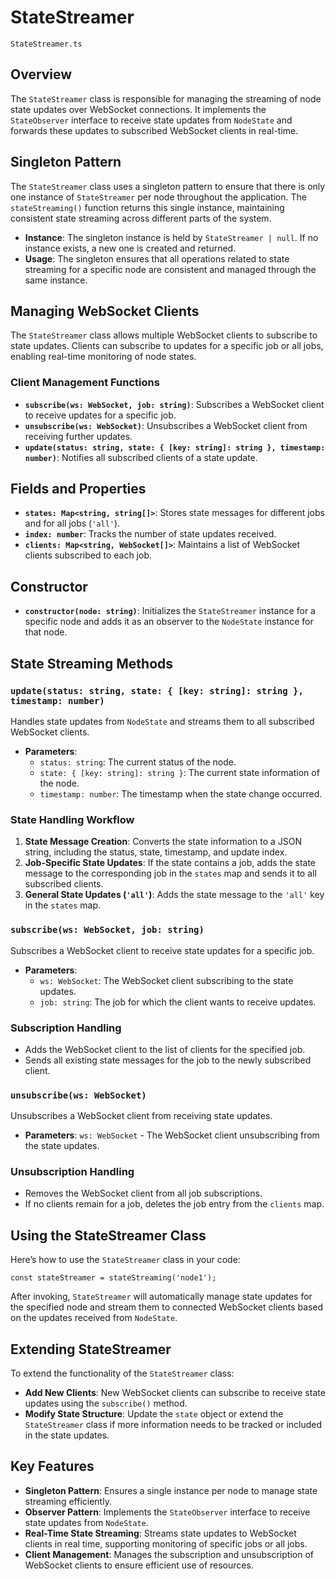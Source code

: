# StateStreamer

`StateStreamer.ts`

## Overview

The `StateStreamer` class is responsible for managing the streaming of node state updates over WebSocket connections. It implements the `StateObserver` interface to receive state updates from `NodeState` and forwards these updates to subscribed WebSocket clients in real-time.

## Singleton Pattern

The `StateStreamer` class uses a singleton pattern to ensure that there is only one instance of `StateStreamer` per node throughout the application. The `stateStreaming()` function returns this single instance, maintaining consistent state streaming across different parts of the system.

- **Instance**: The singleton instance is held by `StateStreamer | null`. If no instance exists, a new one is created and returned.
- **Usage**: The singleton ensures that all operations related to state streaming for a specific node are consistent and managed through the same instance.

## Managing WebSocket Clients

The `StateStreamer` class allows multiple WebSocket clients to subscribe to state updates. Clients can subscribe to updates for a specific job or all jobs, enabling real-time monitoring of node states.

### Client Management Functions

- **`subscribe(ws: WebSocket, job: string)`**: Subscribes a WebSocket client to receive updates for a specific job.
- **`unsubscribe(ws: WebSocket)`**: Unsubscribes a WebSocket client from receiving further updates.
- **`update(status: string, state: { [key: string]: string }, timestamp: number)`**: Notifies all subscribed clients of a state update.

## Fields and Properties

- **`states: Map<string, string[]>`**: Stores state messages for different jobs and for all jobs (`'all'`).
- **`index: number`**: Tracks the number of state updates received.
- **`clients: Map<string, WebSocket[]>`**: Maintains a list of WebSocket clients subscribed to each job.

## Constructor

- **`constructor(node: string)`**: Initializes the `StateStreamer` instance for a specific node and adds it as an observer to the `NodeState` instance for that node.

## State Streaming Methods

### `update(status: string, state: { [key: string]: string }, timestamp: number)`

Handles state updates from `NodeState` and streams them to all subscribed WebSocket clients.

- **Parameters**:
    - `status: string`: The current status of the node.
    - `state: { [key: string]: string }`: The current state information of the node.
    - `timestamp: number`: The timestamp when the state change occurred.

### State Handling Workflow

1. **State Message Creation**: Converts the state information to a JSON string, including the status, state, timestamp, and update index.
2. **Job-Specific State Updates**: If the state contains a job, adds the state message to the corresponding job in the `states` map and sends it to all subscribed clients.
3. **General State Updates (`'all'`)**: Adds the state message to the `'all'` key in the `states` map.

### `subscribe(ws: WebSocket, job: string)`

Subscribes a WebSocket client to receive state updates for a specific job.

- **Parameters**:
    - `ws: WebSocket`: The WebSocket client subscribing to the state updates.
    - `job: string`: The job for which the client wants to receive updates.

### Subscription Handling

- Adds the WebSocket client to the list of clients for the specified job.
- Sends all existing state messages for the job to the newly subscribed client.

### `unsubscribe(ws: WebSocket)`

Unsubscribes a WebSocket client from receiving state updates.

- **Parameters**: `ws: WebSocket` - The WebSocket client unsubscribing from the state updates.

### Unsubscription Handling

- Removes the WebSocket client from all job subscriptions.
- If no clients remain for a job, deletes the job entry from the `clients` map.

## Using the StateStreamer Class

Here’s how to use the `StateStreamer` class in your code:

```tsx
const stateStreamer = stateStreaming('node1');
```

After invoking, `StateStreamer` will automatically manage state updates for the specified node and stream them to connected WebSocket clients based on the updates received from `NodeState`.

## Extending StateStreamer

To extend the functionality of the `StateStreamer` class:

- **Add New Clients**: New WebSocket clients can subscribe to receive state updates using the `subscribe()` method.
- **Modify State Structure**: Update the `state` object or extend the `StateStreamer` class if more information needs to be tracked or included in the state updates.

## Key Features

- **Singleton Pattern**: Ensures a single instance per node to manage state streaming efficiently.
- **Observer Pattern**: Implements the `StateObserver` interface to receive state updates from `NodeState`.
- **Real-Time State Streaming**: Streams state updates to WebSocket clients in real time, supporting monitoring of specific jobs or all jobs.
- **Client Management**: Manages the subscription and unsubscription of WebSocket clients to ensure efficient use of resources.